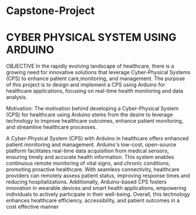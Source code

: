# Capstone-Project

# CYBER PHYSICAL SYSTEM USING ARDUINO

OBJECTIVE
In the rapidly evolving landscape of healthcare, there is a growing need for innovative solutions that leverage Cyber-Physical Systems (CPS) to enhance patient care,monitoring, and management. The purpose of this project is to design and implement a CPS using Arduino for healthcare applications, focusing on real-time health monitoring and data analysis.

Motivation: The motivation behind developing a Cyber-Physical System (CPS) for healthcare using Arduino stems from the desire to leverage technology to improve healthcare outcomes, enhance patient monitoring, and streamline healthcare processes.

A Cyber-Physical System (CPS) with Arduino in healthcare offers enhanced patient monitoring and management. Arduino's low-cost, open-source platform facilitates real-time data acquisition from medical sensors, ensuring timely and accurate health information. This system enables continuous remote monitoring of vital signs, and chronic conditions, promoting proactive healthcare. With seamless connectivity, healthcare providers can remotely assess patient status, improving response times and reducing hospitalizations. Additionally, Arduino-based CPS fosters innovation in wearable devices and smart health applications, empowering individuals to actively participate in their well-being. Overall, this technology enhances healthcare efficiency, accessibility, and patient outcomes in a cost effective manner
